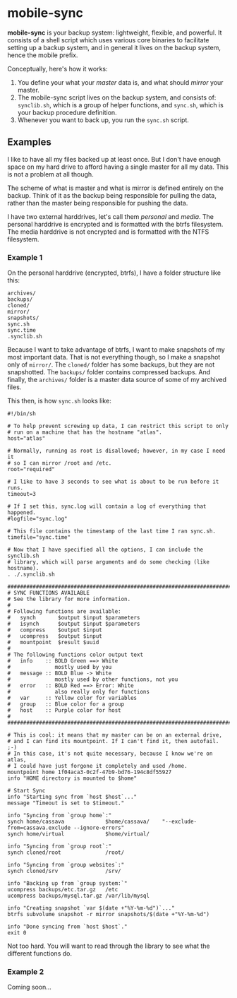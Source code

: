 mobile-sync
===========

**mobile-sync** is your backup system: lightweight, flexible, and powerful.
It consists of a shell script which uses various core binaries to facilitate
setting up a backup system, and in general it lives on the backup system,
hence the mobile prefix.

Conceptually, here's how it works:

 1. You define your what your *master* data is, and what should *mirror* your
    master.
 2. The mobile-sync script lives on the backup system, and consists of:
        `synclib.sh`, which is a group of helper functions, and
        `sync.sh`, which is your backup procedure definition.
 3. Whenever you want to back up, you run the `sync.sh` script.

## Examples
I like to have all my files backed up at least once.
But I don't have enough space on my hard drive to afford having a single master
for all my data. This is not a problem at all though.

The scheme of what is master and what is mirror is defined entirely on the
backup. Think of it as the backup being responsible for pulling the data,
rather than the master being responsible for pushing the data.

I have two external harddrives, let's call them *personal* and *media*.
The personal harddrive is encrypted and is formatted with the btrfs filesystem.
The media harddrive is not encrypted and is formatted with the NTFS filesystem.

### Example 1
On the personal harddrive (encrypted, btrfs), I have a folder structure like this:

    archives/
    backups/
    cloned/
    mirror/
    snapshots/
    sync.sh
    sync.time
    .synclib.sh

Because I want to take advantage of btrfs, I want to make snapshots of my
most important data. That is not everything though, so I make a snapshot only
of `mirror/`. The `cloned/` folder has some backups, but they are not
snapshotted. The `backups/` folder contains compressed backups. And finally,
the `archives/` folder is a master data source of some of my archived files.

This then, is how `sync.sh` looks like:

    #!/bin/sh

    # To help prevent screwing up data, I can restrict this script to only
    # run on a machine that has the hostname "atlas".
    host="atlas"

    # Normally, running as root is disallowed; however, in my case I need it
    # so I can mirror /root and /etc.
    root="required"

    # I like to have 3 seconds to see what is about to be run before it runs.
    timeout=3

    # If I set this, sync.log will contain a log of everything that happened.
    #logfile="sync.log"

    # This file contains the timestamp of the last time I ran sync.sh.
    timefile="sync.time"

    # Now that I have specified all the options, I can include the synclib.sh
    # library, which will parse arguments and do some checking (like hostname).
    . ./.synclib.sh

    ##########################################################################
    # SYNC FUNCTIONS AVAILABLE
    # See the library for more information.
    #
    # Following functions are available:
    #   synch       $output $input $parameters
    #   isynch      $output $input $parameters
    #   compress    $output $input
    #   ucompress   $output $input
    #   mountpoint  $result $uuid
    #
    # The following functions color output text
    #   info    :: BOLD Green ==> White
    #              mostly used by you
    #   message :: BOLD Blue -> White
    #              mostly used by other functions, not you
    #   error   :: BOLD Red ==> Error: White
    #              also really only for functions
    #   var     :: Yellow color for variables
    #   group   :: Blue color for a group
    #   host    :: Purple color for host
    #
    ##########################################################################

    # This is cool: it means that my master can be on an external drive,
    # and I can find its mountpoint. If I can't find it, then autofail. ;-)
    # In this case, it's not quite necessary, because I know we're on atlas,
    # I could have just forgone it completely and used /home.
    mountpoint home 1f04aca3-0c2f-47b9-bd76-194c8df55927
    info "HOME directory is mounted to $home"

    # Start Sync
    info "Starting sync from `host $host`..."
    message "Timeout is set to $timeout."

    info "Syncing from `group home`:"
    synch home/cassava             $home/cassava/    "--exclude-from=cassava.exclude --ignore-errors"
    synch home/virtual             $home/virtual/

    info "Syncing from `group root`:"
    synch cloned/root              /root/

    info "Syncing from `group websites`:"
    synch cloned/srv               /srv/

    info "Backing up from `group system:`"
    ucompress backups/etc.tar.gz   /etc
    ucompress backups/mysql.tar.gz /var/lib/mysql

    info "Creating snapshot `var $(date +"%Y-%m-%d")`..."
    btrfs subvolume snapshot -r mirror snapshots/$(date +"%Y-%m-%d")

    info "Done syncing from `host $host`."
    exit 0

Not too hard. You will want to read through the library to see what the
different functions do.

### Example 2
Coming soon...
